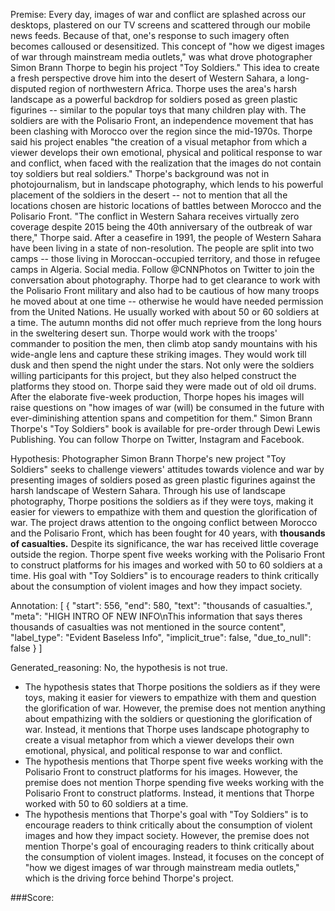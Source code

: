 
Premise:
Every day, images of war and conflict are splashed across our desktops, plastered on our TV screens and scattered through our mobile news feeds. Because of that, one's response to such imagery often becomes calloused or desensitized. This concept of "how we digest images of war through mainstream media outlets," was what drove photographer Simon Brann Thorpe to begin his project "Toy Soldiers." This idea to create a fresh perspective drove him into the desert of Western Sahara, a long-disputed region of northwestern Africa. Thorpe uses the area's harsh landscape as a powerful backdrop for soldiers posed as green plastic figurines -- similar to the popular toys that many children play with. The soldiers are with the Polisario Front, an independence movement that has been clashing with Morocco over the region since the mid-1970s. Thorpe said his project enables "the creation of a visual metaphor from which a viewer develops their own emotional, physical and political response to war and conflict, when faced with the realization that the images do not contain toy soldiers but real soldiers." Thorpe's background was not in photojournalism, but in landscape photography, which lends to his powerful placement of the soldiers in the desert -- not to mention that all the locations chosen are historic locations of battles between Morocco and the Polisario Front. "The conflict in Western Sahara receives virtually zero coverage despite 2015 being the 40th anniversary of the outbreak of war there," Thorpe said. After a ceasefire in 1991, the people of Western Sahara have been living in a state of non-resolution. The people are split into two camps -- those living in Moroccan-occupied territory, and those in refugee camps in Algeria. Social media. Follow @CNNPhotos on Twitter to join the conversation about photography. Thorpe had to get clearance to work with the Polisario Front military and also had to be cautious of how many troops he moved about at one time -- otherwise he would have needed permission from the United Nations. He usually worked with about 50 or 60 soldiers at a time. The autumn months did not offer much reprieve from the long hours in the sweltering desert sun. Thorpe would work with the troops' commander to position the men, then climb atop sandy mountains with his wide-angle lens and capture these striking images. They would work till dusk and then spend the night under the stars. Not only were the soldiers willing participants for this project, but they also helped construct the platforms they stood on. Thorpe said they were made out of old oil drums. After the elaborate five-week production, Thorpe hopes his images will raise questions on "how images of war (will) be consumed in the future with ever-diminishing attention spans and competition for them." Simon Brann Thorpe's "Toy Soldiers" book is available for pre-order through Dewi Lewis Publishing. You can follow Thorpe on Twitter, Instagram and Facebook.


Hypothesis:
Photographer Simon Brann Thorpe's new project "Toy Soldiers" seeks to challenge viewers' attitudes towards violence and war by presenting images of soldiers posed as green plastic figurines against the harsh landscape of Western Sahara. Through his use of landscape photography, Thorpe positions the soldiers as if they were toys, making it easier for viewers to empathize with them and question the glorification of war. The project draws attention to the ongoing conflict between Morocco and the Polisario Front, which has been fought for 40 years, with **thousands of casualties.** Despite its significance, the war has received little coverage outside the region. Thorpe spent five weeks working with the Polisario Front to construct platforms for his images and worked with 50 to 60 soldiers at a time. His goal with "Toy Soldiers" is to encourage readers to think critically about the consumption of violent images and how they impact society.

Annotation:
[
  {
    "start": 556,
    "end": 580,
    "text": "thousands of casualties.",
    "meta": "HIGH INTRO OF NEW INFO\nThis information that says theres thousands of casualties was not mentioned in the source content",
    "label_type": "Evident Baseless Info",
    "implicit_true": false,
    "due_to_null": false
  }
]

Generated_reasoning:
No, the hypothesis is not true. 
- The hypothesis states that Thorpe positions the soldiers as if they were toys, making it easier for viewers to empathize with them and question the glorification of war. However, the premise does not mention anything about empathizing with the soldiers or questioning the glorification of war. Instead, it mentions that Thorpe uses landscape photography to create a visual metaphor from which a viewer develops their own emotional, physical, and political response to war and conflict. 
- The hypothesis mentions that Thorpe spent five weeks working with the Polisario Front to construct platforms for his images. However, the premise does not mention Thorpe spending five weeks working with the Polisario Front to construct platforms. Instead, it mentions that Thorpe worked with 50 to 60 soldiers at a time. 
- The hypothesis mentions that Thorpe's goal with "Toy Soldiers" is to encourage readers to think critically about the consumption of violent images and how they impact society. However, the premise does not mention Thorpe's goal of encouraging readers to think critically about the consumption of violent images. Instead, it focuses on the concept of "how we digest images of war through mainstream media outlets," which is the driving force behind Thorpe's project.

###Score:
